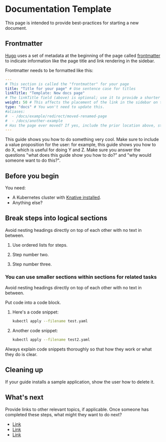 # Documentation Template

This page is intended to provide best-practices for starting a new document.

## Frontmatter

[Hugo](https://gohugo.io/) uses a set of metadata at the beginning of
the page called
[frontmatter](https://gohugo.io/content-management/front-matter/) to
indicate information like the page title and link rendering in the
sidebar.

Frontmatter needs to be formatted like this:
```yaml
---
# This section is called the "frontmatter" for your page
title: "Title for your page" # Use sentence case for titles
linkTitle: "Template: New docs page"
# The linkTitle field (above) is optional; use it to provide a shorter link if your page title is very long
weight: 50 # This affects the placement of the link in the sidebar on the left. Pages are ordered from top to bottom by weight, lowest to highest.
type: "docs" # You won't need to update this.
#aliases:
#  - /docs/example/redirect/moved-renamed-page
#  - /docs/another-example
# Has the page ever moved? If yes, include the prior location above, starting with path from the site root (for example /docs/, /blog/, or /community/). The old URL will redirect to this new file. For a new pages, "aliases" are not required.
---
```

This guide shows you how to do something very cool. Make sure to include
a value proposition for the user: for example, this guide shows you how to do X,
which is useful for doing Y and Z. Make sure you answer the questions "what does
this guide show you how to do?" and "why would someone want to do this?".

## Before you begin

You need:

- A Kubernetes cluster with [Knative installed](docs/install/README.md). <!-- Update this relative link as needed,
depending on where the new page is located in the file structure. -->
- Anything else?

## Break steps into logical sections

Avoid nesting headings directly on top of each other with no text in between.

1. Use ordered lists for steps.

1. Step number two.

1. Step number three.

<!-- GitHub's markdown processor will correctly automate the numbers in ordered
	 lists if every list item starts with one. Our site has a known issue with
	 rendering the numbers in ordered lists (see https://github.com/knative/docs/issues/1202)
     but we still recommend contributors avoid manually numbered ordered lists. -->

### You can use smaller sections within sections for related tasks

Avoid nesting headings directly on top of each other with no text in between.

Put code into a code block.

1. Here's a code snippet:
   <!-- Use spaces and not tabs to indent code blocks, and leave one blank line before and after the block. -->
   ```bash
   kubectl apply --filename test.yaml
   ```
1. Another code snippet:

   ```bash
   kubectl apply --filename test2.yaml
   ```

Always explain code snippets thoroughly so that how they work or what they do
is clear.

## Cleaning up

If your guide installs a sample application, show the user how to delete it.

## What's next

Provide links to other relevant topics, if applicable. Once someone has
completed these steps, what might they want to do next?

- [Link](./search.md) <!-- Always use relative links if linking to a page within the Docs repo. -->
- [Link](./search.md)
- [Link](./search.md)
